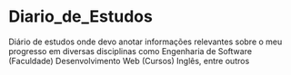 # Diario_de_Estudos
 Diário de estudos onde devo anotar informações relevantes sobre o meu progresso em diversas disciplinas como Engenharia de Software (Faculdade) Desenvolvimento Web (Cursos) Inglês, entre outros
